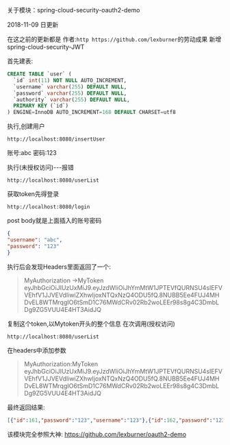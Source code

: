 




关于模块：spring-cloud-security-oauth2-demo

2018-11-09 日更新

在这之前的更新都是 作者:```http https://github.com/lexburner```的劳动成果
新增 spring-cloud-security-JWT

首先建表:
```sql
CREATE TABLE `user` (
  `id` int(11) NOT NULL AUTO_INCREMENT,
  `username` varchar(255) DEFAULT NULL,
  `password` varchar(255) DEFAULT NULL,
  `authority` varchar(255) DEFAULT NULL,
  PRIMARY KEY (`id`)
) ENGINE=InnoDB AUTO_INCREMENT=168 DEFAULT CHARSET=utf8
```

执行,创建用户
```http
http://localhost:8080/insertUser
```
账号:abc
密码:123

执行(未授权访问)---报错
```http
http://localhost:8080/userList
```

获取token先得登录
```http
http://localhost:8080/login
```
post body就是上面插入的账号密码
```json
{
"username": "abc",
"password": "123"
}
```

执行后会发现Headers里面返回了一个:
>MyAuthorization →MyToken eyJhbGciOiJIUzUxMiJ9.eyJzdWIiOiJhYmMtW1JPTEVfQURNSU4sIEFVVEhfV1JJVEVdIiwiZXhwIjoxNTQxNzQ4ODU5fQ.8NUBB5Ee4FUJ4MHDvEL8WTMrqgIO6tSmD1C76MWdCRv02Rb2woLEEr98s8g4C3DmbLDg9ZG5VUU4E4HT3AidJQ

复制这个token,以Mytoken开头的整个信息
在次调用(授权访问)
```http
http://localhost:8080/userList
```
在headers中添加参数
>MyAuthorization:MyToken eyJhbGciOiJIUzUxMiJ9.eyJzdWIiOiJhYmMtW1JPTEVfQURNSU4sIEFVVEhfV1JJVEVdIiwiZXhwIjoxNTQxNzQ4ODU5fQ.8NUBB5Ee4FUJ4MHDvEL8WTMrqgIO6tSmD1C76MWdCRv02Rb2woLEEr98s8g4C3DmbLDg9ZG5VUU4E4HT3AidJQ

最终返回结果:
```json
[{"id":161,"password":"123","username":"123"},{"id":162,"password":"123","username":"admin"},{"id":170,"password":"$2a$10$rVqyjJmVCpBVGb3/sPCz7eRGBNBotRZTbwLoBvTwUdeWtWpQNU9Ha","username":"abc"}]
```

该模块完全参照大神:
https://github.com/lexburner/oauth2-demo


